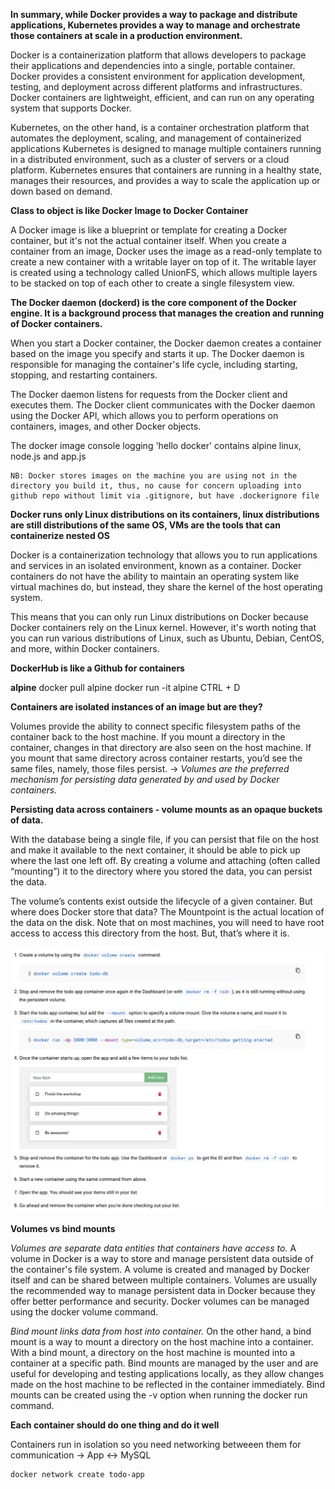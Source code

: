 **In summary, while Docker provides a way to package and distribute applications, Kubernetes provides a way to manage and orchestrate those containers at scale in a production environment.** 

Docker is a containerization platform that allows developers to package their applications and dependencies into a single, portable container. Docker provides a consistent environment for application development, testing, and deployment across different platforms and infrastructures. Docker containers are lightweight, efficient, and can run on any operating system that supports Docker.

Kubernetes, on the other hand, is a container orchestration platform that automates the deployment, scaling, and management of containerized applications Kubernetes is designed to manage multiple containers running in a distributed environment, such as a cluster of servers or a cloud platform. Kubernetes ensures that containers are running in a healthy state, manages their resources, and provides a way to scale the application up or down based on demand.

**Class to object is like Docker Image to Docker Container**

A Docker image is like a blueprint or template for creating a Docker container, but it's not the actual container itself. When you create a container from an image, Docker uses the image as a read-only template to create a new container with a writable layer on top of it. The writable layer is created using a technology called UnionFS, which allows multiple layers to be stacked on top of each other to create a single filesystem view.

**The Docker daemon (dockerd) is the core component of the Docker engine. It is a background process that manages the creation and running of Docker containers.**

When you start a Docker container, the Docker daemon creates a container based on the image you specify and starts it up. The Docker daemon is responsible for managing the container's life cycle, including starting, stopping, and restarting containers.

The Docker daemon listens for requests from the Docker client and executes them. The Docker client communicates with the Docker daemon using the Docker API, which allows you to perform operations on containers, images, and other Docker objects.


The docker image console logging 'hello docker' contains alpine linux, node.js and app.js

    NB: Docker stores images on the machine you are using not in the directory you build it, thus, no cause for concern uploading into github repo without limit via .gitignore, but have .dockerignore file

**Docker runs only Linux distributions on its containers, linux distributions are still distributions of the same OS, VMs are the tools that can containerize nested OS**

Docker is a containerization technology that allows you to run applications and services in an isolated environment, known as a container. Docker containers do not have the ability to maintain an operating system like virtual machines do, but instead, they share the kernel of the host operating system.

This means that you can only run Linux distributions on Docker because Docker containers rely on the Linux kernel. However, it's worth noting that you can run various distributions of Linux, such as Ubuntu, Debian, CentOS, and more, within Docker containers.

**DockerHub is like a Github for containers**

**alpine**
    docker pull alpine
    docker run -it alpine
    CTRL + D

**Containers are isolated instances of an image but are they?**

Volumes provide the ability to connect specific filesystem paths of the container back to the host machine. If you mount a directory in the container, changes in that directory are also seen on the host machine. If you mount that same directory across container restarts, you’d see the same files, namely, those files persist. -> *Volumes are the preferred mechanism for persisting data generated by and used by Docker containers.*

**Persisting data across containers - volume mounts as an opaque buckets of data.**

With the database being a single file, if you can persist that file on the host and make it available to the next container, it should be able to pick up where the last one left off. By creating a volume and attaching (often called “mounting”) it to the directory where you stored the data, you can persist the data. 

The volume’s contents exist outside the lifecycle of a given container. But where does Docker store that data?
The Mountpoint is the actual location of the data on the disk. Note that on most machines, you will need to have root access to access this directory from the host. But, that’s where it is.

![alt text](https://github.com/VasilGVasilev/devops/blob/main/volumes.png)

**Volumes vs bind mounts**

*Volumes are separate data entities that containers have access to.*
A volume in Docker is a way to store and manage persistent data outside of the container's file system. A volume is created and managed by Docker itself and can be shared between multiple containers. Volumes are usually the recommended way to manage persistent data in Docker because they offer better performance and security. Docker volumes can be managed using the docker volume command.

*Bind mount links data from host into container.*
On the other hand, a bind mount is a way to mount a directory on the host machine into a container. With a bind mount, a directory on the host machine is mounted into a container at a specific path. Bind mounts are managed by the user and are useful for developing and testing applications locally, as they allow changes made on the host machine to be reflected in the container immediately. Bind mounts can be created using the -v option when running the docker run command.

**Each container should do one thing and do it well**

Containers run in isolation so you need networking betweeen them for communication -> App <-> MySQL

```sh
docker network create todo-app
```
